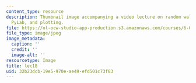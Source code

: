 ```yaml
---
content_type: resource
description: Thumbnail image accompanying a video lecture on random walk simulation,
  PyLab, and plotting.
file: https://ol-ocw-studio-app-production.s3.amazonaws.com/courses/6-00-introduction-to-computer-science-and-programming-fall-2008/32b23dcb19e5970eae49efd501c73f83_lec18.jpg
file_type: image/jpeg
image_metadata:
  caption: ''
  credit: ''
  image-alt: ''
resourcetype: Image
title: lec18
uid: 32b23dcb-19e5-970e-ae49-efd501c73f83
---
```

